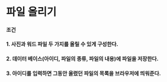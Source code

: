 #  파일 올리기

#### 조건
#### 1. 사진과 워드 파일 두 가지를 올릴 수 있게 구성한다.
#### 2. 데이터 베이스(아이디, 파일의 종류, 파일의 내용)에 파일을 저장한다.
#### 3. 아이디를 입력하면 그동안 올렸던 파일의 목록을 브라우저에 띄워준다.
